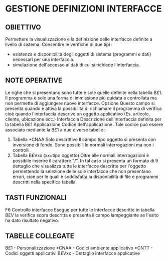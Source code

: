 # GESTIONE DEFINIZIONI INTERFACCE
## OBIETTIVO
Permettere la visualizzazione e la definizione delle interfacce definite a livello di sistema.
Consentire le verifiche di due tipi : 
-    esistenza e disponibilità degli oggetti di sistema (programmi e dati) necessari per una interfaccia.
-    simulazione dell'accesso ai dati di cui si richiede l'interfaccia.
## NOTE OPERATIVE
Le righe che si presentano sono tutte e sole quelle definite nella tabella B£1. Il programma è solo una forma di immissione più quidata e controllata ma non permette di aggiungere nuove interfacce.
Opzione
Questo campo si presenta quando è attiva la possibilità di richiamare il programma di verifica cioè quando l'interfaccia descrive un oggetto applicativo (Es. articolo, cliente, ubicazione ecc.)
Interfaccia
Descrizione dell'interfaccia definita per la tabella B£1
Applicazione
Codice dell'applicazione.
Tale codice può essere associato mediante la B£1 a  due diverse tabelle : 
1.   Tabella \*CNAA
Solo descrittivo
Il campo tipo oggetto si presenta con inversione di fondo.
Sono possibili le normali interrogazioni ma non i controlli.
2.   Tabella B£Vxx (xx=tipo oggetto)
Oltre alle normali interrogazioni è possibile inserire il carattere "/". In tal caso si presenta un formato di  9
dettaglio che visualizza tutte le interfacce descritte per l'oggetto permettendo la selezione delle sole interfacce
che non presentano errori, cioè per le quali è soddisfatta la disponibilità di file e programmi descritti nella specifica tabella.
## TASTI FUNZIONALI
F6   Controllo interfacce
Esegue per tutte le interfacce descritte in tabella B£V la verifica sopra descritta e presenta il campo lampeggiante  se l'esito ha dato risultato negativo.
## TABELLE COLLEGATE
B£1   - Personalizzazione
\*CNAA - Codici ambiente applicativo \*CNTT - Codici oggetti applicativi
B£Vxx - Dettaglio interfacce applicative
